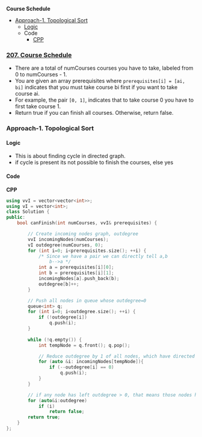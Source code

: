 **Course Schedule**
- [Approach-1. Topological Sort](#a1)
  - [Logic](#l)
  - Code
    - [CPP](#cpp)

### [207. Course Schedule](https://leetcode.com/problems/course-schedule/)
- There are a total of numCourses courses you have to take, labeled from 0 to numCourses - 1. 
- You are given an array prerequisites where `prerequisites[i] = [ai, bi]` indicates that you must take course bi first if you want to take course ai.
- For example, the pair `[0, 1]`, indicates that to take course 0 you have to first take course 1.
- Return true if you can finish all courses. Otherwise, return false.

<a name=a1></a>
### Approach-1. Topological Sort
<a name=l></a>
#### Logic
- This is about finding cycle in directed graph.
- if cycle is present its not possible to finish the courses, else yes
#### Code
<a name=cpp></a>
**CPP**
```cpp
using vvI = vector<vector<int>>;
using vI = vector<int>;
class Solution {
public:
    bool canFinish(int numCourses, vvI& prerequisites) {

        // Create incoming nodes graph, outdegree
        vvI incomingNodes(numCourses);
        vI outdegree(numCourses, 0);
        for (int i=0; i<prerequisites.size(); ++i) {
            /* Since we have a pair we can directly tell a,b 
                b-->a */
            int a = prerequisites[i][0];
            int b = prerequisites[i][1];
            incomingNodes[a].push_back(b);
            outdegree[b]++;
        }

        // Push all nodes in queue whose outdegree=0
        queue<int> q;
        for (int i=0; i<outdegree.size(); ++i) {
            if (!outdegree[i])
                q.push(i);
        }
        
        while (!q.empty()) {
            int tempNode = q.front(); q.pop();

            // Reduce outdegree by 1 of all nodes, which have directed edge to tempNode
            for (auto &i: incomingNodes[tempNode]){
                if (--outdegree[i] == 0)
                    q.push(i);
            }
        }

        // if any node has left outdegree > 0, that means those nodes have cycles.
        for (auto&i:outdegree)
            if (i)
                return false;
        return true;
    }
};
```
